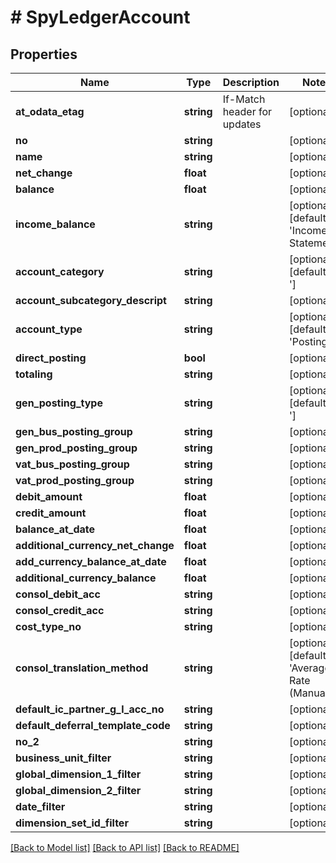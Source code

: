 # # SpyLedgerAccount

## Properties

Name | Type | Description | Notes
------------ | ------------- | ------------- | -------------
**at_odata_etag** | **string** | If-Match header for updates | [optional]
**no** | **string** |  | [optional]
**name** | **string** |  | [optional]
**net_change** | **float** |  | [optional]
**balance** | **float** |  | [optional]
**income_balance** | **string** |  | [optional] [default to 'Income Statement']
**account_category** | **string** |  | [optional] [default to ' ']
**account_subcategory_descript** | **string** |  | [optional]
**account_type** | **string** |  | [optional] [default to 'Posting']
**direct_posting** | **bool** |  | [optional]
**totaling** | **string** |  | [optional]
**gen_posting_type** | **string** |  | [optional] [default to ' ']
**gen_bus_posting_group** | **string** |  | [optional]
**gen_prod_posting_group** | **string** |  | [optional]
**vat_bus_posting_group** | **string** |  | [optional]
**vat_prod_posting_group** | **string** |  | [optional]
**debit_amount** | **float** |  | [optional]
**credit_amount** | **float** |  | [optional]
**balance_at_date** | **float** |  | [optional]
**additional_currency_net_change** | **float** |  | [optional]
**add_currency_balance_at_date** | **float** |  | [optional]
**additional_currency_balance** | **float** |  | [optional]
**consol_debit_acc** | **string** |  | [optional]
**consol_credit_acc** | **string** |  | [optional]
**cost_type_no** | **string** |  | [optional]
**consol_translation_method** | **string** |  | [optional] [default to 'Average Rate (Manual)']
**default_ic_partner_g_l_acc_no** | **string** |  | [optional]
**default_deferral_template_code** | **string** |  | [optional]
**no_2** | **string** |  | [optional]
**business_unit_filter** | **string** |  | [optional]
**global_dimension_1_filter** | **string** |  | [optional]
**global_dimension_2_filter** | **string** |  | [optional]
**date_filter** | **string** |  | [optional]
**dimension_set_id_filter** | **string** |  | [optional]

[[Back to Model list]](../../README.md#models) [[Back to API list]](../../README.md#endpoints) [[Back to README]](../../README.md)
